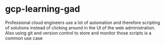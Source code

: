 # gcp-learning-gad
Professional cloud engineers use a lot of automation and therefore scripting of solutions instead of clicking around in the UI of the web administration. Also using git and version control to store and monitor those scripts is a common use case
